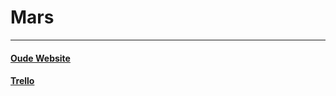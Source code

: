 # Mars
---------------------------------------

#### <a href="https://31924.hosts1.ma-cloud.nl/WelcMars/Mars/Mars/Code/Index.html">Oude Website</a>
#### <a href="https://trello.com/b/Fqg9Rh19/welcome-to-mars">Trello</a> 
